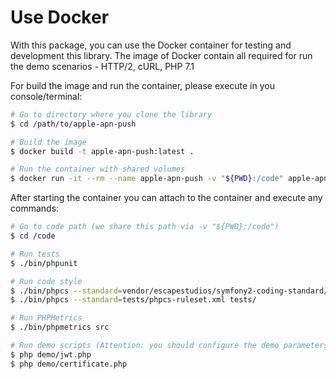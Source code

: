 Use Docker
==========

With this package, you can use the Docker container for testing and development this library.
The image of Docker contain all required for run the demo scenarios - HTTP/2, cURL, PHP 7.1

For build the image and run the container, please execute in you console/terminal:

```bash
# Go to directory where you clone the library
$ cd /path/to/apple-apn-push

# Build the image
$ docker build -t apple-apn-push:latest .

# Run the container with shared volumes
$ docker run -it --rm --name apple-apn-push -v "${PWD}:/code" apple-apn-push bash
```

After starting the container you can attach to the container and execute any commands:

```bash
# Go to code path (we share this path via -v "${PWD}:/code")
$ cd /code

# Run tests
$ ./bin/phpunit

# Run code style
$ ./bin/phpcs --standard=vendor/escapestudios/symfony2-coding-standard/Symfony2/ src/
$ ./bin/phpcs --standard=tests/phpcs-ruleset.xml tests/

# Run PHPMetrics
$ ./bin/phpmetrics src

# Run demo scripts (Attention: you should configure the demo parameters)
$ php demo/jwt.php 
$ php demo/certificate.php 
```
